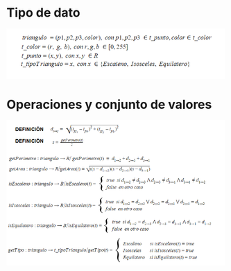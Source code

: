 # Tipo de dato

![TipoDatoTriangulo](https://raw.githubusercontent.com/josefranwagner/AED/master/05-Geometria/Triangulo/tipoDatoTriangulo.png)

# Operaciones y conjunto de valores

![OperacionesYValoresTriangulo](https://raw.githubusercontent.com/josefranwagner/AED/master/05-Geometria/Triangulo/operacionesValoresTriangulo.png)

